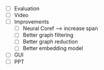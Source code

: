 - [ ] Evaluation
- [ ] Video
- [ ] Improvements
    - [ ] Neural Coref --> increase span
    - [ ] Better graph filtering
    - [ ] Better graph reduction 
    - [ ] Better embedding model
- [ ] GUI
- [ ] PPT